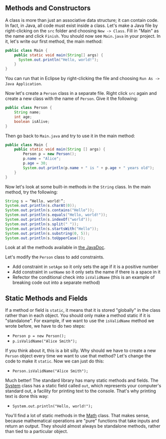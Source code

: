 ## Methods and Constructors

A class is more than just an associative data structure; it can contain code. In fact, in Java, all code must exist inside a class. Let's make a Java file by right-clicking on the `src` folder and choosing `New -> Class`. Fill in "Main" as the name and click `Finish`. You should now see `Main.java` in your project. In it, let's write our first method, the main method:

```java
public class Main {
    public static void main(String[] args) {
      System.out.println("Hello, world!");
    }
}
```

You can run that in Eclipse by right-clicking the file and choosing `Run As -> Java Application`.

Now let's create a `Person` class in a separate file. Right click `src` again and create a new class with the name of `Person`. Give it the following:

```java
public class Person {
    String name;
    int age;
    boolean isAlive;
}
```

Then go back to `Main.java` and try to use it in the main method:

```java
public class Main {
    public static void main(String [] args) {
        Person p = new Person();
        p.name = "Alice";
        p.age = 30;
        System.out.println(p.name + " is " + p.age + " years old");
    }
}
```

Now let's look at some built-in methods in the `String` class. In the main method, try the following:

```java
String s = “Hello, world!”;
System.out.println(s.charAt(0));
System.out.println(s.contains("Hello"));
System.out.println(s.equals("Hello, world!"));
System.out.println(s.indexOf("world"));
System.out.println(s.split(" "));
System.out.println(s.startsWith("Hello"));
System.out.println(s.substring(0, 5));
System.out.println(s.toUpperCase());
```

Look at all the methods available in [the JavaDoc](https://docs.oracle.com/javase/8/docs/api/java/lang/String.html).

Let's modify the `Person` class to add constraints.

* Add constraint in `setAge` so it only sets the age if it is a positive number
* Add constraint in `setName` so it only sets the name if there is a space in it
* Refector the conditional check into `isValidName` (this is an example of breaking code out into a separate method)

## Static Methods and Fields

If a method or field is `static`, it means that it is stored "globally" in the class rather than in each object. You should only make a method static if it is "standalone". For example, if we want to use the `isValidName` method we wrote before, we have to do two steps:

* `Person p = new Person();`
* `p.isValidName("Alice Smith");`

If you think about it, this is a bit silly. Why should we have to create a new `Person` object every time we want to use that method? Let's change the code to make it `static`. Now we can just do this:

* `Person.isValidName("Alice Smith");`

Much better! The standard library has many static methods and fields. The [System](https://docs.oracle.com/javase/8/docs/api/java/lang/System.html) class has a static field called `out`, which represents your computer's standard out, a facility for printing text to the console. That's why printing text is done this way:

* `System.out.println("Hello, world!");`

You'll find a lot of static methods in the [Math](https://docs.oracle.com/javase/8/docs/api/java/lang/Math.html) class. That makes sense, because mathematical operations are "pure" functions that take inputs and return an output. They should almost always be standalone methods, rather than tied to a particular object.
